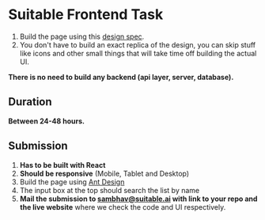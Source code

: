 # Suitable Frontend Task

1. Build the page using this [design spec](https://www.figma.com/proto/bDqEQ5WiwXMKTwAKmJxhqQ/Untitled?node-id=1%3A4&scaling=min-zoom&page-id=0%3A1).
2. You don't have to build an exact replica of the design, you can skip stuff like icons and other small things that will take time off building the actual UI. 

**There is no need to build any backend (api layer, server, database).**

## Duration

**Between 24-48 hours.**

## Submission
1. **Has to be built with React**
2. **Should be responsive** (Mobile, Tablet and Desktop)
3. Build the page using [Ant Design](https://ant.design/)
4. The input box at the top should search the list by name
5. **Mail the submission to sambhav@suitable.ai with link to your repo and the live website** where we check the code and UI respectively. 
